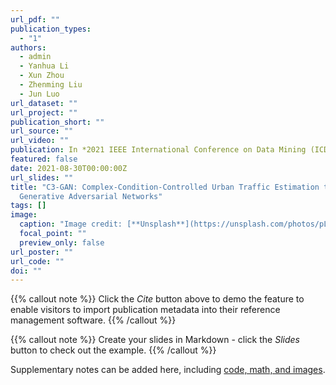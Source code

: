 ```yaml
---
url_pdf: ""
publication_types:
  - "1"
authors:
  - admin
  - Yanhua Li
  - Xun Zhou
  - Zhenming Liu
  - Jun Luo
url_dataset: ""
url_project: ""
publication_short: ""
url_source: ""
url_video: ""
publication: In *2021 IEEE International Conference on Data Mining (ICDM 2021)*
featured: false
date: 2021-08-30T00:00:00Z
url_slides: ""
title: "C3-GAN: Complex-Condition-Controlled Urban Traffic Estimation though
  Generative Adversarial Networks"
tags: []
image:
  caption: "Image credit: [**Unsplash**](https://unsplash.com/photos/pLCdAaMFLTE)"
  focal_point: ""
  preview_only: false
url_poster: ""
url_code: ""
doi: ""
---
```


{{% callout note %}}
Click the _Cite_ button above to demo the feature to enable visitors to import publication metadata into their reference management software.
{{% /callout %}}

{{% callout note %}}
Create your slides in Markdown - click the _Slides_ button to check out the example.
{{% /callout %}}

Supplementary notes can be added here, including [code, math, and images](https://wowchemy.com/docs/writing-markdown-latex/).
